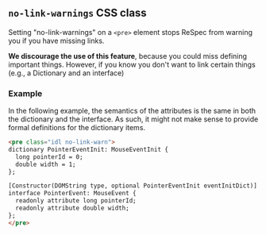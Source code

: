 ## `no-link-warnings` CSS class

Setting "no-link-warnings" on a `<pre>` element stops ReSpec from warning you if you have missing links. 

**We discourage the use of this feature**, because you could miss defining important things. However, if you know you don't want to link certain things (e.g., a Dictionary and an interface) 

### Example
In the following example, the semantics of the attributes is the same in both the dictionary and the interface. As such, it might not make sense to provide formal definitions for the dictionary items.
  
```HTML
<pre class="idl no-link-warn">
dictionary PointerEventInit: MouseEventInit {
  long pointerId = 0;
  double width = 1;
};

[Constructor(DOMString type, optional PointerEventInit eventInitDict)]
interface PointerEvent: MouseEvent {
  readonly attribute long pointerId;
  readonly attribute double width;
};
</pre>
```